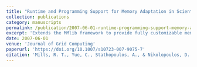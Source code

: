 ```yaml
---
title: "Runtime and Programming Support for Memory Adaptation in Scientific Applications via Local Disk and Remote Memory"
collection: publications
category: manuscripts
permalink: /publication/2007-06-01-runtime-programming-support-memory-adaptation
excerpt: 'Extends the MMlib framework to provide fully customizable memory malleability in scientific applications, treating DRAM as a dynamic cache with local disk and remote memory capabilities.'
date: 2007-06-01
venue: 'Journal of Grid Computing'
paperurl: 'https://doi.org/10.1007/s10723-007-9075-7'
citation: 'Mills, R. T., Yue, C., Stathopoulos, A., & Nikolopoulos, D. S. (2007). &quot;Runtime and Programming Support for Memory Adaptation in Scientific Applications via Local Disk and Remote Memory.&quot; <i>Journal of Grid Computing</i>, 5(2), 213-234. https://doi.org/10.1007/s10723-007-9075-7'
---
```


